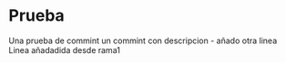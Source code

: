# Prueba
Una prueba de commint
un commint con descripcion -
añado otra linea
Linea añadadida desde rama1
